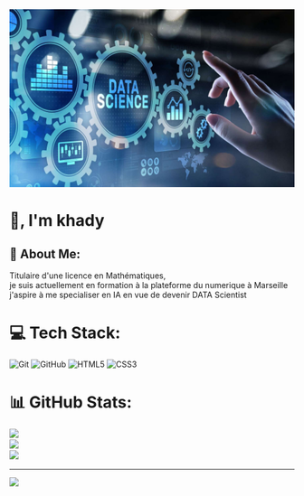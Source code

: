 <img src="datascience.png"  >


<!--
## Hi there 👋
**khady-ndiaye/khady-ndiaye** is a ✨ _special_ ✨ repository because its `README.md` (this file) appears on your GitHub profile.

Here are some ideas to get you started:

## Titulaire d'une licence en Mathémariques je suis actuellement en formation en Intilligence Artificielle à La Plateforme du Numerique à Marseille...
- 🌱 I’m currently learning ...
- 👯 I’m looking to collaborate on ...
- 🤔 I’m looking for help with ...
- 💬 Ask me about ...
- 📫 How to reach me: ...
- 😄 Pronouns: ...
- ⚡ Fun fact: ...

<h1 align="center">Hi 👋, I'm khady</h1>
<h3 align="center">je suis actuellement en formation en IA</h3>

- 🌱 I’m currently learning **html, css,**

<h3 align="left">Connect with me:</h3>
<p align="left">
</p>

<h3 align="left">Languages and Tools:</h3>
<p align="left"> <a href="https://www.w3schools.com/css/" target="_blank" rel="noreferrer"> <img src="https://raw.githubusercontent.com/devicons/devicon/master/icons/css3/css3-original-wordmark.svg" alt="css3" width="40" height="40"/> </a> <a href="https://www.w3.org/html/" target="_blank" rel="noreferrer"> <img src="https://raw.githubusercontent.com/devicons/devicon/master/icons/html5/html5-original-wordmark.svg" alt="html5" width="40" height="40"/> </a> </p>
-->

# 👋, I'm khady
## 💫 About Me:
Titulaire d'une licence en Mathématiques,<br>je suis actuellement en formation à la plateforme du numerique à Marseille<br>j'aspire à me specialiser en IA en vue de devenir DATA Scientist


# 💻 Tech Stack:
![Git](https://img.shields.io/badge/git-%23F05033.svg?style=for-the-badge&logo=git&logoColor=white) ![GitHub](https://img.shields.io/badge/github-%23121011.svg?style=for-the-badge&logo=github&logoColor=white) ![HTML5](https://img.shields.io/badge/html5-%23E34F26.svg?style=for-the-badge&logo=html5&logoColor=white) ![CSS3](https://img.shields.io/badge/css3-%231572B6.svg?style=for-the-badge&logo=css3&logoColor=white)
# 📊 GitHub Stats:
![](https://github-readme-stats.vercel.app/api?username=khady-ndiaye&theme=dark&hide_border=false&include_all_commits=false&count_private=false)<br/>
![](https://github-readme-streak-stats.herokuapp.com/?user=khady-ndiaye&theme=dark&hide_border=false)<br/>
![](https://github-readme-stats.vercel.app/api/top-langs/?username=khady-ndiaye&theme=dark&hide_border=false&include_all_commits=false&count_private=false&layout=compact)

---
[![](https://visitcount.itsvg.in/api?id=khady-ndiaye&icon=0&color=0)](https://visitcount.itsvg.in)

<!-- Proudly created with GPRM ( https://gprm.itsvg.in ) -->
